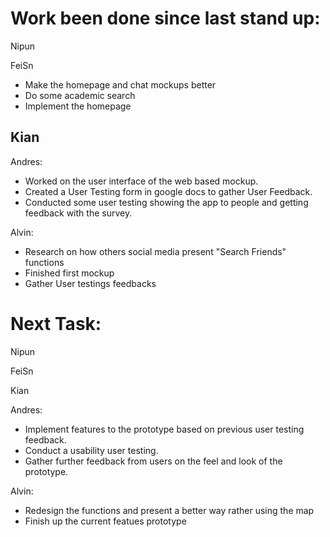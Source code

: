 
# Work been done since last stand up:

Nipun

FeiSn
- Make the homepage and chat mockups better
- Do some academic search
- Implement the homepage

Kian
- 

Andres:
- Worked on the user interface of the web based mockup.
- Created a User Testing form in google docs to gather User Feedback.
- Conducted some user testing showing the app to people and getting feedback with the survey.

Alvin:
- Research on how others social media present "Search Friends" functions
- Finished first mockup
- Gather User testings feedbacks


# Next Task:

Nipun

FeiSn

Kian

Andres:
- Implement features to the prototype based on previous user testing feedback.
- Conduct a usability user testing.
- Gather further feedback from users on the feel and look of the prototype.

Alvin:
- Redesign the functions and present a better way rather using the map
- Finish up the current featues prototype
